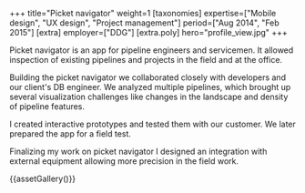 +++
title="Picket navigator"
weight=1
[taxonomies]
expertise=["Mobile design", "UX design", "Project management"]
period=["Aug 2014", "Feb 2015"]
[extra]
employer=["DDG"]
[extra.poly]
hero="profile_view.jpg"
+++

Picket navigator is an app for pipeline engineers and servicemen. It allowed inspection of existing pipelines and projects in the field and at the office.

Building the picket navigator we collaborated closely with developers and our client's DB engineer. We analyzed multiple pipelines, which brought up several visualization challenges like changes in the landscape and density of pipeline features.

I created interactive prototypes and tested them with our customer. We later prepared the app for a field test.

Finalizing my work on picket navigator I designed an integration with external equipment allowing more precision in the field work.

{{assetGallery()}}